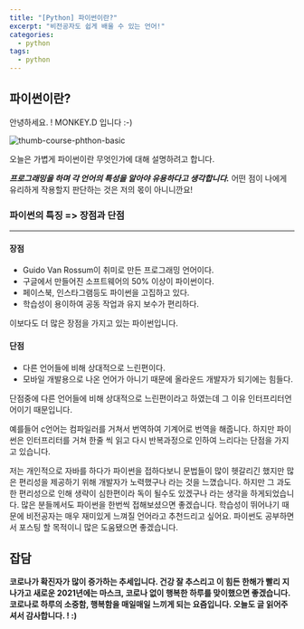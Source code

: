 ```yaml
---
title: "[Python] 파이썬이란?"
excerpt: "비전공자도 쉽게 배울 수 있는 언어!"
categories:
  - python
tags:
  - python
---
```

## 파이썬이란?

안녕하세요. ! MONKEY.D 입니다 :-) 

![thumb-course-phthon-basic](https://user-images.githubusercontent.com/74045426/103644138-3c963680-4f99-11eb-9b0c-025ee4087edc.jpg)

오늘은 가볍게 파이썬이란 무엇인가에 대해 설명하려고 합니다. 

***프로그래밍을 하며 각 언어의 특성을 알아야 유용하다고 생각합니다.*** 어떤 점이 나에게 유리하게 작용할지 판단하는 것은 저의 몫이 아니니깐요!

### 파이썬의 특징 => 장점과 단점

---

#### 장점

- Guido Van Rossum이 취미로 만든 프로그래밍 언어이다.
- 구글에서 만들어진 소프트웨어의 50% 이상이 파이썬이다.
- 페이스북, 인스타그램등도 파이썬을 고집하고 있다.
- 학습성이 용이하여 공동 작업과 유지 보수가 편리하다.

이보다도 더 많은 장점을 가지고 있는 파이썬입니다.

#### 단점

- 다른 언어들에 비해 상대적으로 느린편이다.
- 모바일 개발용으로 나온 언어가 아니기 때문에 올라운드 개발자가 되기에는 힘들다.

단점중에 다른 언어들에 비해 상대적으로 느린편이라고 하였는데 그 이유  인터프리터언어이기 때문입니다. 

예를들어 c언어는 컴파일러를 거쳐서 번역하여 기계어로 번역을 해줍니다. 하지만 파이썬은 인터프리터를 거쳐 한줄 씩 읽고 다시 반복과정으로 인하여 느리다는 단점을 가지고 있습니다.

저는 개인적으로 자바를 하다가 파이썬을 접하다보니 문법들이 많이 헷갈리긴 했지만 많은 편리성을 제공하기 위해 개발자가 노력했구나 라는 것을 느꼈습니다. 하지만 그 과도한 편리성으로 인해 생략이 심한편이라 독이 될수도 있겠구나 라는 생각을 하게되었습니다.  많은 분들께서도 파이썬을 한번씩 접해보셨으면 좋겠습니다. 학습성이 뛰어나기 때문에 비전공자는 매우 재미있게 느껴질 언어라고 추천드리고 싶어요. 파이썬도 공부하면서 포스팅 할 목적이니 많은 도움됐으면 좋겠습니다. 

## 잡담

**코로나가 확진자가 많이 증가하는 추세입니다. 건강 잘 추스리고 이 힘든 한해가 빨리 지나가고 새로운 2021년에는 마스크, 코로나 없이 행복한 하루를 맞이했으면 좋겠습니다. 코로나로 하루의 소중함, 행복함을 매일매일 느끼게 되는 요즘입니다. 오늘도 글 읽어주셔서 감사합니다. ! :)**